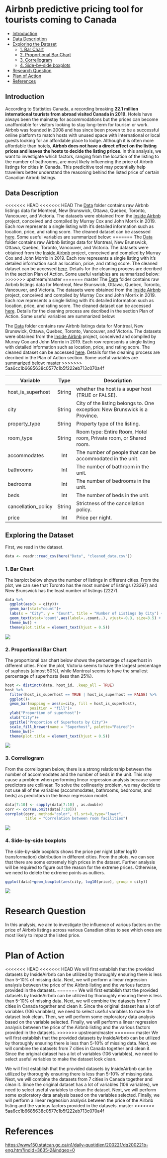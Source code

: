 Airbnb predictive pricing tool for tourists coming to Canada
================

  - [Introduction](#introduction)
  - [Data Description](#data-description)
  - [Exploring the Dataset](#exploring-the-dataset)
      - [1. Bar Chart](#bar-chart)
      - [2. Proportional Bar Chart](#proportional-bar-chart)
      - [3. Correllogram](#correllogram)
      - [4. Side-by-side boxplots](#side-by-side-boxplots)
  - [Research Question](#research-question)
  - [Plan of Action](#plan-of-action)
  - [References](#references)

## Introduction

According to Statistics Canada, a recording breaking **22.1 million
international tourists from abroad visited Canada in 2019.** Hotels have
always been the mainstay for accommodations but the prices can become
unaffordable for visitors looking to stay long-term for tourism or work.
Airbnb was founded in 2008 and has since been proven to be a successful
online platform to match hosts with unused space with international or
local guests looking for an affordable place to lodge. Although it is
often more affordable than hotels, **Airbnb does not have a direct
effect on the listing prices and leaves the hosts to decide the listing
prices**. In this analysis, we want to investigate which factors,
ranging from the location of the listing to the number of bathrooms, are
most likely influencing the price of Airbnb listings for cities in
Canada. This predicitive tool may potentially help travellers better
understand the reasoning behind the listed price of certain Canadian
Airbnb listings.

## Data Description

\<\<\<\<\<\<\< HEAD \<\<\<\<\<\<\< HEAD The
[Data](https://github.com/STAT547-UBC-2019-20/group_3_mksm1228_sihaoyu1220/tree/master/Data)
folder contains raw Airbnb listings data for Montreal, New Brunswick,
Ottawa, Quebec, Toronto, Vancouver, and Victoria. The datasets were
obtained from the [Inside
Airbnb](http://insideairbnb.com/new-york-city/) project, conceived and
compiled by Murray Cox and John Morrix in 2019. Each row represents a
single listing with it’s detailed information such as location, price,
and rating score. The cleaned dataset can be assessed
[here](https://github.com/STAT547-UBC-2019-20/group_3_mksm1228_sihaoyu1220/tree/master/Data/cleaned_data).
Some useful variables are summarized below: ======= The
[Data](https://github.com/STAT547-UBC-2019-20/group_3_mksm1228_sihaoyu1220/tree/master/Data)
folder contains raw Airbnb listings data for Montreal, New Brunswick,
Ottawa, Quebec, Toronto, Vancouver, and Victoria. The datasets were
obtained from the [Inside
Airbnb](http://insideairbnb.com/new-york-city/) project, conceived and
compiled by Murray Cox and John Morrix in 2019. Each row represents a
single listing with it’s detailed information such as location, price,
and rating score. The cleaned dataset can be accessed
[here](https://github.com/STAT547-UBC-2019-20/group_3_mksm1228_sihaoyu1220/tree/master/Data/cleaned_data).
Details for the cleaning process are decribed in the section Plan of
Action. Some useful variables are summarized below: \>\>\>\>\>\>\>
upstream/master ======= master The
[Data](https://github.com/STAT547-UBC-2019-20/group_3_mksm1228_sihaoyu1220/tree/master/Data)
folder contains raw Airbnb listings data for Montreal, New Brunswick,
Ottawa, Quebec, Toronto, Vancouver, and Victoria. The datasets were
obtained from the [Inside
Airbnb](http://insideairbnb.com/new-york-city/) project, conceived and
compiled by Murray Cox and John Morrix in 2019. Each row represents a
single listing with it’s detailed information such as location, price,
and rating score. The cleaned dataset can be accessed
[here](https://github.com/STAT547-UBC-2019-20/group_3_mksm1228_sihaoyu1220/tree/master/Data/cleaned_data).
Details for the cleaning process are decribed in the section Plan of
Action. Some useful variables are summarized below:

The
[Data](https://github.com/STAT547-UBC-2019-20/group_3_mksm1228_sihaoyu1220/tree/master/Data)
folder contains raw Airbnb listings data for Montreal, New Brunswick,
Ottawa, Quebec, Toronto, Vancouver, and Victoria. The datasets were
obtained from the [Inside
Airbnb](http://insideairbnb.com/new-york-city/) project, conceived and
compiled by Murray Cox and John Morrix in 2019. Each row represents a
single listing with detailed information such as location, price, and
rating score. The cleaned dataset can be accessed
[here](https://github.com/STAT547-UBC-2019-20/group_3_mksm1228_sihaoyu1220/tree/master/Data/cleaned_data).
Details for the cleaning process are decribed in the Plan of Action
section. Some useful variables are summarized below: master
\>\>\>\>\>\>\> 5aa6cc1b6685638c0577c1b5f222eb713c070a4f

| Variable             |  Type  | Description                                                                 |
| -------------------- | :----: | --------------------------------------------------------------------------- |
| host\_is\_superhost  | String | whether the host is a super host (TRUE or FALSE).                           |
| city                 | String | City of the listing belongs to. One exception: New Brunswick is a Province. |
| property\_type       | String | Property type of the listing.                                               |
| room\_type           | String | Room type: Entire Room, Hotel room, Private room, or Shared room.           |
| accommodates         |  Int   | The number of people that can be accommodated in the unit.                  |
| bathrooms            |  Int   | The number of bathroom in the unit.                                         |
| bedrooms             |  Int   | The number of bedrooms in the unit.                                         |
| beds                 |  Int   | The number of beds in the unit.                                             |
| cancellation\_policy | String | Strictness of the cancellation policy.                                      |
| price                |  Int   | Price per night.                                                            |

## Exploring the Dataset

First, we read in the dataset.

``` r
data <- readr::read_csv(here("Data", "cleaned_data.csv"))
```

### 1\. Bar Chart

The barplot below shows the number of listings in different cities. From
the plot, we can see that Toronto has the most number of listings
(23397) and New Brunswick has the least number of listings (2227).

``` r
data %>% 
  ggplot(aes(x = city))+
  geom_bar(stat="count")+
  labs(x = "City", y = "Count", title = "Number of Listings by City") + 
  geom_text(stat='count',aes(label=..count..), vjust=-0.3, size=3.5) + 
  theme_bw() +
  theme(plot.title = element_text(hjust = 0.5))
```

![](Milestone-1_files/figure-gfm/unnamed-chunk-1-1.png)<!-- -->

### 2\. Proportional Bar Chart

The proportional bar chart below shows the percentage of superhost in
different cities. From the plot, Victoria seems to have the largest
percentage of suphosts (almost 50%), while Montreal seems to have the
smallest percentage of superhosts (less than 25%).

``` r
host <- distinct(data, host_id, .keep_all = TRUE)
host %>% 
  filter(host_is_superhost == TRUE | host_is_superhost == FALSE) %>% 
  ggplot()+
  geom_bar(mapping = aes(x=city, fill = host_is_superhost),
           position = "fill")+
  ylab("Proportion of superhost")+
  xlab("City")+
  ggtitle("Proportion of Superhosts by City")+
  scale_fill_brewer(name = "Superhost", palette="Paired")+
  theme_bw()+
  theme(plot.title = element_text(hjust = 0.5))
```

![](Milestone-1_files/figure-gfm/unnamed-chunk-2-1.png)<!-- -->

### 3\. Correllogram

From the correllogram below, there is a strong relationship between the
number of accommodates and the number of beds in the unit. This may
cause a problem when performing linear regression analysis because some
predictors are collinear. To solve the collinearity problem, we may
decide to not use all of the variables (accommodates, bathrooms,
bedrooms, and beds) as predictors in the linear regression model.

``` r
data[7:10] <- sapply(data[7:10] , as.double)
corr <- cor(na.omit(data[7:10]))
corrplot(corr, method="color", tl.srt=0,type="lower",
         title = "Correlation between room facilities")
```

![](Milestone-1_files/figure-gfm/unnamed-chunk-3-1.png)<!-- -->

### 4\. Side-by-side boxplots

The side-by-side boxplots shows the price per night (after log10
transformation) distribution in different cities. From the plots, we can
see that there are some extremely high prices in the dataset. Further
analysis will be required to figure out the reason for the extreme
prices. Otherwise, we need to delete the extreme points as outliers.

``` r
ggplot(data)+geom_boxplot(aes(city, log10(price), group = city))
```

![](Milestone-1_files/figure-gfm/unnamed-chunk-4-1.png)<!-- -->

# Research Question

In this analysis, we aim to investigate the influence of various factors
on the price of Airbnb listings across various Canadian cities to see
which ones are most likely to impact the listed price.

# Plan of Action

\<\<\<\<\<\<\< HEAD \<\<\<\<\<\<\< HEAD We will first establish that the
provided datasets by InsideAirbnb can be utilized by thoroughly ensuring
there is less than 5-10% of missing data. Next, we will perform a linear
regression analysis between the price of the Airbnb listing and the
various factors provided in the datasets. ======= We will first
establish that the provided datasets by InsideAirbnb can be utilized by
thoroughly ensuring there is less than 5-10% of missing data. Next, we
will combine the datasets from 7 cities in Canada together and clean it.
Since the original dataset has a lot of variables (106 variables), we
need to select useful variables to make the dataset look clean. Then, we
will perform some exploratory data analysis based on the variable
selected. Finally, we will perform a linear regression analysis between
the price of the Airbnb listing and the various factors provided in the
datasets. \>\>\>\>\>\>\> upstream/master ======= master We will first
establish that the provided datasets by InsideAirbnb can be utilized by
thoroughly ensuring there is less than 5-10% of missing data. Next, we
will combine the datasets from 7 cities in Canada together and clean it.
Since the original dataset has a lot of variables (106 variables), we
need to select useful variables to make the dataset look clean.

We will first establish that the provided datasets by InsideAirbnb can
be utilized by thoroughly ensuring there is less than 5-10% of missing
data. Next, we will combine the datasets from 7 cities in Canada
together and clean it. Since the original dataset has a lot of variables
(106 variables), we need to select useful variables to clean the
dataset. Next, we will perform some exploratory data analysis based on
the variables selected. Finally, we will perform a linear regression
analysis between the price of the Airbnb listing and the various factors
provided in the datasets. master \>\>\>\>\>\>\>
5aa6cc1b6685638c0577c1b5f222eb713c070a4f

# References

<https://www150.statcan.gc.ca/n1/daily-quotidien/200221/dq200221b-eng.htm?indid=3635-2&indgeo=0>
